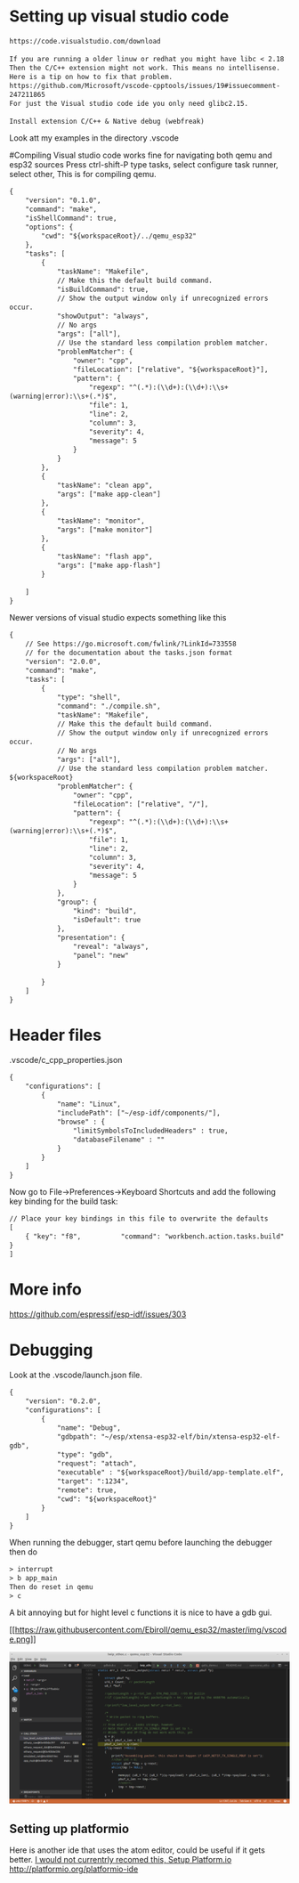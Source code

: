 

#  Setting up visual studio code 
```
https://code.visualstudio.com/download

If you are running a older linuw or redhat you might have libc < 2.18
Then the C/C++ extension might not work. This means no intellisense.
Here is a tip on how to fix that problem.
https://github.com/Microsoft/vscode-cpptools/issues/19#issuecomment-247211865
For just the Visual studio code ide you only need glibc2.15.

Install extension C/C++ & Native debug (webfreak)
```

Look att my examples in the directory .vscode

#Compiling
Visual studio code works fine for navigating both qemu and esp32 sources
Press ctrl-shift-P 
type tasks, select configure task runner, select other, This is for compiling qemu.
```
{
    "version": "0.1.0",
    "command": "make",
    "isShellCommand": true,
    "options": {
        "cwd": "${workspaceRoot}/../qemu_esp32"
    },
    "tasks": [
        {
            "taskName": "Makefile",
            // Make this the default build command.
            "isBuildCommand": true,
            // Show the output window only if unrecognized errors occur.
            "showOutput": "always",
            // No args
            "args": ["all"],
            // Use the standard less compilation problem matcher.
            "problemMatcher": {
                "owner": "cpp",
                "fileLocation": ["relative", "${workspaceRoot}"],
                "pattern": {
                    "regexp": "^(.*):(\\d+):(\\d+):\\s+(warning|error):\\s+(.*)$",
                    "file": 1,
                    "line": 2,
                    "column": 3,
                    "severity": 4,
                    "message": 5
                }
            }
        },
        {
            "taskName": "clean app",
            "args": ["make app-clean"]
        },
        {
            "taskName": "monitor",
            "args": ["make monitor"]
        },
        {
            "taskName": "flash app",
            "args": ["make app-flash"]
        }

    ]
}
```

Newer versions of visual studio expects something like this

```
{
    // See https://go.microsoft.com/fwlink/?LinkId=733558
    // for the documentation about the tasks.json format
    "version": "2.0.0",
    "command": "make",
    "tasks": [
        {
            "type": "shell",
            "command": "./compile.sh",
            "taskName": "Makefile",
            // Make this the default build command.
            // Show the output window only if unrecognized errors occur.
            // No args
            "args": ["all"],
            // Use the standard less compilation problem matcher. ${workspaceRoot}
            "problemMatcher": {
                "owner": "cpp",
                "fileLocation": ["relative", "/"],
                "pattern": {
                    "regexp": "^(.*):(\\d+):(\\d+):\\s+(warning|error):\\s+(.*)$",
                    "file": 1,
                    "line": 2,
                    "column": 3,
                    "severity": 4,
                    "message": 5
                }
            },
            "group": {
                "kind": "build",
                "isDefault": true
            },
            "presentation": {
                "reveal": "always",
                "panel": "new"
            }

        }
    ]
}
```






#  Header files 
.vscode/c_cpp_properties.json 
```
{
    "configurations": [
        {
            "name": "Linux",
            "includePath": ["~/esp-idf/components/"],
            "browse" : {
                "limitSymbolsToIncludedHeaders" : true,
                "databaseFilename" : ""
            }
        }
    ]
}
```

Now go to File->Preferences->Keyboard Shortcuts and add the following key binding for the build task:

```
// Place your key bindings in this file to overwrite the defaults
[
    { "key": "f8",          "command": "workbench.action.tasks.build" }
]
```

# More info

https://github.com/espressif/esp-idf/issues/303

# Debugging
Look at the .vscode/launch.json file.
```
{
    "version": "0.2.0",
    "configurations": [
        {
            "name": "Debug",
            "gdbpath": "~/esp/xtensa-esp32-elf/bin/xtensa-esp32-elf-gdb",
            "type": "gdb",
            "request": "attach",
            "executable" : "${workspaceRoot}/build/app-template.elf",
            "target": ":1234",
            "remote": true,
            "cwd": "${workspaceRoot}"
        }
    ]
}
```

When running the debugger, start qemu before launching the debugger then do
```
> interrupt
> b app_main
Then do reset in qemu
> c
```
A bit annoying but for hight level c functions it is nice to have a gdb gui.

[[https://raw.githubusercontent.com/Ebiroll/qemu_esp32/master/img/vscode.png]]

![debugger](img/vscode.png)



## Setting up platformio
Here is another ide that uses the atom editor, could be useful if it gets better.
[I would not currentrly recomed this, Setup Platform.io](./platformio.md)
http://platformio.org/platformio-ide

